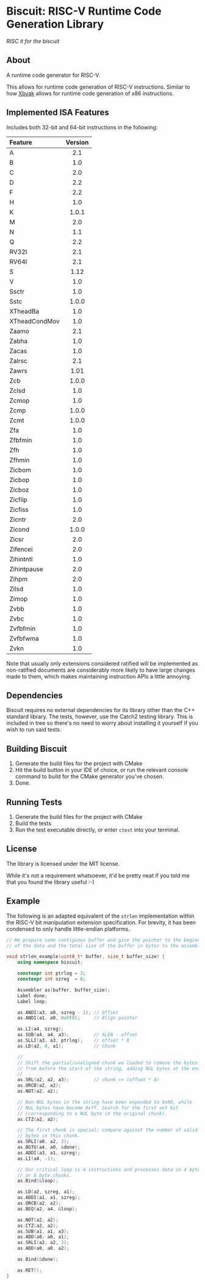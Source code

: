# Biscuit: RISC-V Runtime Code Generation Library

*RISC it for the biscuit*

## About

A runtime code generator for RISC-V.

This allows for runtime code generation of RISC-V instructions. Similar
to how [Xbyak](https://github.com/herumi/xbyak) allows for runtime code generation of x86 instructions.


## Implemented ISA Features

Includes both 32-bit and 64-bit instructions in the following:

| Feature       | Version |
|:--------------|:-------:|
| A             | 2.1     |
| B             | 1.0     |
| C             | 2.0     |
| D             | 2.2     |
| F             | 2.2     |
| H             | 1.0     |
| K             | 1.0.1   |
| M             | 2.0     |
| N             | 1.1     |
| Q             | 2.2     |
| RV32I         | 2.1     |
| RV64I         | 2.1     |
| S             | 1.12    |
| V             | 1.0     |
| Ssctr         | 1.0     |
| Sstc          | 1.0.0   |
| XTheadBa      | 1.0     |
| XTheadCondMov | 1.0     |
| Zaamo         | 2.1     |
| Zabha         | 1.0     |
| Zacas         | 1.0     |
| Zalrsc        | 2.1     |
| Zawrs         | 1.01    |
| Zcb           | 1.0.0   |
| Zclsd         | 1.0     |
| Zcmop         | 1.0     |
| Zcmp          | 1.0.0   |
| Zcmt          | 1.0.0   |
| Zfa           | 1.0     |
| Zfbfmin       | 1.0     |
| Zfh           | 1.0     |
| Zfhmin        | 1.0     |
| Zicbom        | 1.0     |
| Zicbop        | 1.0     |
| Zicboz        | 1.0     |
| Zicfilp       | 1.0     |
| Zicfiss       | 1.0     |
| Zicntr        | 2.0     |
| Zicond        | 1.0.0   |
| Zicsr         | 2.0     |
| Zifencei      | 2.0     |
| Zihintntl     | 1.0     |
| Zihintpause   | 2.0     |
| Zihpm         | 2.0     |
| Zilsd         | 1.0     |
| Zimop         | 1.0     |
| Zvbb          | 1.0     |
| Zvbc          | 1.0     |
| Zvfbfmin      | 1.0     |
| Zvfbfwma      | 1.0     |
| Zvkn          | 1.0     |

Note that usually only extensions considered ratified will be implemented
as non-ratified documents are considerably more likely to have
large changes made to them, which makes maintaining instruction
APIs a little annoying.


## Dependencies

Biscuit requires no external dependencies for its library other than the C++ standard library. 
The tests, however, use the Catch2 testing library. This is included in tree so there's no need
to worry about installing it yourself if you wish to run said tests.


## Building Biscuit

1. Generate the build files for the project with CMake
2. Hit the build button in your IDE of choice, or run the relevant console command to build for the CMake generator you've chosen.
3. Done.


## Running Tests

1. Generate the build files for the project with CMake
2. Build the tests
3. Run the test executable directly, or enter `ctest` into your terminal.


## License

The library is licensed under the MIT license.

While it's not a requirement whatsoever, it'd be pretty neat if you told me that you found the library useful :-)


## Example

The following is an adapted equivalent of the `strlen` implementation within the RISC-V bit manipulation extension specification.
For brevity, it has been condensed to only handle little-endian platforms.

```cpp
// We prepare some contiguous buffer and give the pointer to the beginning
// of the data and the total size of the buffer in bytes to the assembler.

void strlen_example(uint8_t* buffer, size_t buffer_size) {
    using namespace biscuit;

    constexpr int ptrlog = 3;
    constexpr int szreg  = 8;

    Assembler as(buffer, buffer_size);
    Label done;
    Label loop;

    as.ANDI(a3, a0, szreg - 1); // Offset
    as.ANDI(a1, a0, 0xFF8);     // Align pointer

    as.LI(a4, szreg);
    as.SUB(a4, a4, a3);         // XLEN - offset
    as.SLLI(a3, a3, ptrlog);    // offset * 8
    as.LD(a2, 0, a1);           // Chunk

    //
    // Shift the partial/unaligned chunk we loaded to remove the bytes
    // from before the start of the string, adding NUL bytes at the end.
    //
    as.SRL(a2, a2, a3);         // chunk >> (offset * 8)
    as.ORCB(a2, a2);
    as.NOT(a2, a2);

    // Non-NUL bytes in the string have been expanded to 0x00, while
    // NUL bytes have become 0xff. Search for the first set bit
    // (corresponding to a NUL byte in the original chunk).
    as.CTZ(a2, a2);

    // The first chunk is special: compare against the number of valid
    // bytes in this chunk.
    as.SRLI(a0, a2, 3);
    as.BGTU(a4, a0, &done);
    as.ADDI(a3, a1, szreg);
    as.LI(a4, -1);

    // Our critical loop is 4 instructions and processes data in 4 byte
    // or 8 byte chunks.
    as.Bind(&loop);

    as.LD(a2, szreg, a1);
    as.ADDI(a1, a1, szreg);
    as.ORCB(a2, a2);
    as.BEQ(a2, a4, &loop);

    as.NOT(a2, a2);
    as.CTZ(a2, a2);
    as.SUB(a1, a1, a3);
    as.ADD(a0, a0, a1);
    as.SRLI(a2, a2, 3);
    as.ADD(a0, a0, a2);

    as.Bind(&done);

    as.RET();
}
```

